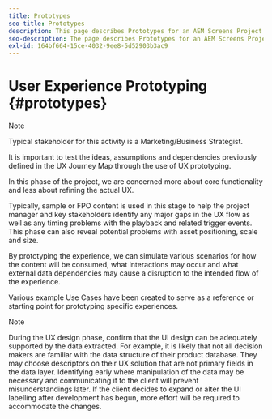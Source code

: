 ```yaml
---
title: Prototypes
seo-title: Prototypes
description: This page describes Prototypes for an AEM Screens Project
seo-description: The page describes Prototypes for an AEM Screens Project
exl-id: 164bf664-15ce-4032-9ee8-5d52903b3ac9
---
```

# User Experience Prototyping {#prototypes}

>[!NOTE]
>
>Typical stakeholder for this activity is a Marketing/Business Strategist.

It is important to test the ideas, assumptions and dependencies previously defined in the UX Journey Map through the use of UX prototyping. 

In this phase of the project, we are concerned more about core functionality and less about refining the actual UX. 

Typically, sample or FPO content is used in this stage to help the project manager and key stakeholders identify any major gaps in the UX flow as well as any timing problems with the playback and related trigger events.
This phase can also reveal potential problems with asset positioning, scale and size.

By prototyping the experience, we can simulate various scenarios for how the content will be consumed, what interactions may occur and what external data dependencies may cause a disruption to the intended flow of the experience.

Various example Use Cases have been created to serve as a reference or starting point for prototyping specific experiences.


>[!NOTE]
> During the UX design phase, confirm that the UI design can be adequately supported by the data extracted.
> For example, it is likely that not all decision makers are familiar with the data structure of their product database. They may choose descriptors on their UX solution that are not primary fields in the data layer. Identifying early where manipulation of the data may be necessary and communicating it to the client will prevent misunderstandings later. If the client decides to expand or alter the UI labelling after development has begun, more effort will be required to accommodate the changes.
